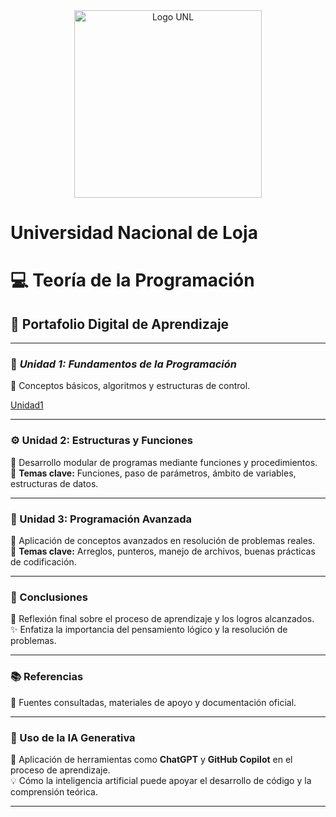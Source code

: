 ㅤ                                     <p align="center">
  <img src="https://unl.edu.ec/sites/default/files/logogris%20copia.png" alt="Logo UNL" width="300">
</p>
                                                       


#  **Universidad Nacional de Loja**

# 💻 **Teoría de la Programación**

## 📘  Portafolio Digital de Aprendizaje  

---

### 🧩 ***Unidad 1: Fundamentos de la Programación***
📖 Conceptos básicos, algoritmos y estructuras de control.  

[Unidad1](unidad1.md)


---

### ⚙️ Unidad 2: Estructuras y Funciones  
🧠 Desarrollo modular de programas mediante funciones y procedimientos.  
🔹 **Temas clave:** Funciones, paso de parámetros, ámbito de variables, estructuras de datos.

---

### 🧱 Unidad 3: Programación Avanzada  
🚀 Aplicación de conceptos avanzados en resolución de problemas reales.  
🔹 **Temas clave:** Arreglos, punteros, manejo de archivos, buenas prácticas de codificación.

---

### 🧭 Conclusiones  
💬 Reflexión final sobre el proceso de aprendizaje y los logros alcanzados.  
✨ Enfatiza la importancia del pensamiento lógico y la resolución de problemas.

---

### 📚 Referencias  
🔗 Fuentes consultadas, materiales de apoyo y documentación oficial.

---

### 🤖 Uso de la IA Generativa  
🧬 Aplicación de herramientas como **ChatGPT** y **GitHub Copilot** en el proceso de aprendizaje.  
💡 Cómo la inteligencia artificial puede apoyar el desarrollo de código y la comprensión teórica.

---
